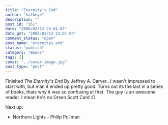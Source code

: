 ```yaml
---
title: "Eternity's End"
author: "halkeye"
description: ""
post_id: "151"
date: "2006/02/13 23:01:04"
date_gmt: "2006/02/13 23:01:04"
comment_status: "open"
post_name: "eternitys_end"
status: "publish"
category: "Books"
tags: []
cover: "../cover-image.jpg"
post_type: "post"
---
```


Finished _The Eternity's End_ By Jeffrey A. Carver.. I wasn't impressed to start with, but man it ended up pretty good. Turns out its the last in a series of books, thats why it was so confusing at first. The guy is an awesome reader. I mean he's no Orsen Scott Card :D

Next up:  

* Northern Lights - Philip Pullman